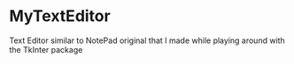# MyTextEditor
Text Editor similar to NotePad original that I made while playing around with the TkInter package
